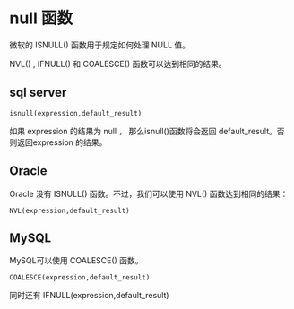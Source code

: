 # null 函数

微软的 ISNULL() 函数用于规定如何处理 NULL 值。

NVL() , IFNULL() 和 COALESCE() 函数可以达到相同的结果。

## sql server

`isnull(expression,default_result)`

如果 expression 的结果为 null ， 那么isnull()函数将会返回 default_result。否则返回expression 的结果。

## Oracle

Oracle 没有 ISNULL() 函数。不过，我们可以使用 NVL() 函数达到相同的结果：

`NVL(expression,default_result)`

## MySQL

MySQL可以使用 COALESCE() 函数。

`COALESCE(expression,default_result)`

同时还有 IFNULL(expression,default_result)
